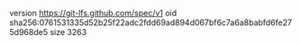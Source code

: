 version https://git-lfs.github.com/spec/v1
oid sha256:0761531335d52b25f22adc2fdd69ad894d067bf6c7a6a8babfd6fe275d968de5
size 3263
